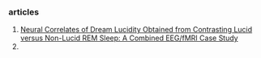 ### articles

1. [Neural Correlates of Dream Lucidity Obtained from Contrasting Lucid versus Non-Lucid REM Sleep: A Combined EEG/fMRI Case Study ](https://academic.oup.com/sleep/article/35/7/1017/2558845?login=true)
2. 
